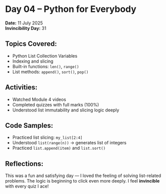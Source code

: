 # Day 04 – Python for Everybody

**Date:** 11 July 2025  
**Invincibility Day:** 31

## Topics Covered:
- Python List Collection Variables
- Indexing and slicing
- Built-in functions: `len()`, `range()`
- List methods: `append()`, `sort()`, `pop()`

## Activities:
- Watched Module 4 videos
- Completed quizzes with full marks (100%)
- Understood list immutability and slicing logic deeply

## Code Samples:
- Practiced list slicing: `my_list[2:4]`
- Understood `list(range(n))` → generates list of integers
- Practiced `list.append(item)` and `list.sort()`

## Reflections:
This was a fun and satisfying day — I loved the feeling of solving list-related problems. The logic is beginning to click even more deeply. I feel **invincible** with every quiz I ace!
